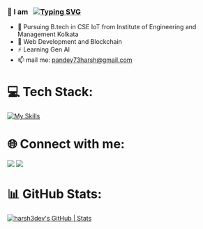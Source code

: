 ### 👋 I am &nbsp; [![Typing SVG](https://readme-typing-svg.demolab.com?font=Poppins&weight=700&size=38&pause=1000&color=03F7C3&multiline=true&random=false&width=435&height=44&lines=HARSH+PANDEY)](https://git.io/typing-svg)
- 🌱 Pursuing B.tech in CSE IoT from Institute of Engineering and Management Kolkata
- 🔭 Web Development and Blockchain
- ⚡ Learning Gen AI
- 📫 mail me: pandey73harsh@gmail.com

# 💻 Tech Stack:
[![My Skills](https://skillicons.dev/icons?i=js,html,css,nextjs,nodejs,react,redux,tailwind,ts,vscode,c,cpp,figma,git,ps)](https://skillicons.dev)

# 🌐 Connect with me: 
<p align="left"><a href="https://linkedin.com/in/harsh3dev"><img src="https://skillicons.dev/icons?i=linkedin" /></a> <a href="https://x.com/harsh3dev"><img src="https://skillicons.dev/icons?i=twitter" /></a> </p>


# 📊 GitHub Stats:
[![harsh3dev's GitHub | Stats](https://stats.quira.sh/harsh3dev/github?theme=dark)](https://quira.sh?utm_source=widgets&utm_campaign=harsh3dev)


<!-- Proudly created with GPRM ( https://gprm.itsvg.in ) -->
